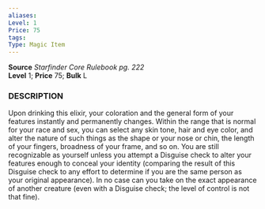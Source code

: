 ```yaml
---
aliases: 
Level: 1
Price: 75
tags: 
Type: Magic Item
---
```

**Source** _Starfinder Core Rulebook pg. 222_  
**Level** 1; **Price** 75; **Bulk** L

### DESCRIPTION

Upon drinking this elixir, your coloration and the general form of your features instantly and permanently changes. Within the range that is normal for your race and sex, you can select any skin tone, hair and eye color, and alter the nature of such things as the shape or your nose or chin, the length of your fingers, broadness of your frame, and so on. You are still recognizable as yourself unless you attempt a Disguise check to alter your features enough to conceal your identity (comparing the result of this Disguise check to any effort to determine if you are the same person as your original appearance). In no case can you take on the exact appearance of another creature (even with a Disguise check; the level of control is not that fine).